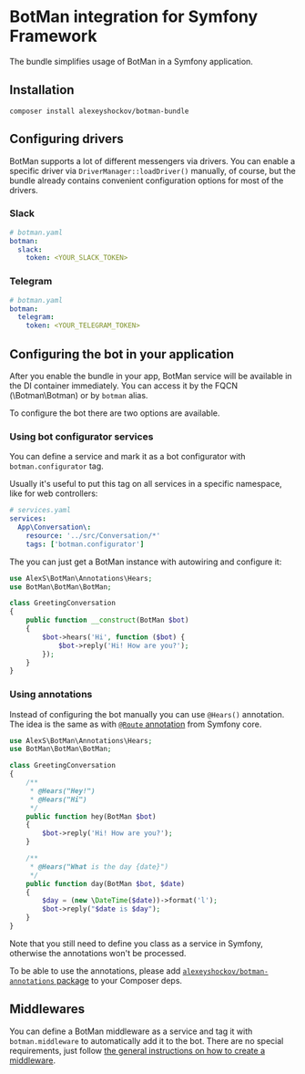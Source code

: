 # BotMan integration for Symfony Framework

The bundle simplifies usage of BotMan in a Symfony application.

## Installation

```
composer install alexeyshockov/botman-bundle
```

## Configuring drivers

BotMan supports a lot of different messengers via drivers. You can enable a specific driver via 
`DriverManager::loadDriver()` manually, of course, but the bundle already contains convenient configuration options for 
most of the drivers.

### Slack
```yaml
# botman.yaml
botman:
  slack:
    token: <YOUR_SLACK_TOKEN>
```

### Telegram
```yaml
# botman.yaml
botman:
  telegram:
    token: <YOUR_TELEGRAM_TOKEN>
```

## Configuring the bot in your application

After you enable the bundle in your app, BotMan service will be available in the DI container immediately. You can 
access it by the FQCN (\Botman\Botman) or by `botman` alias.  

To configure the bot there are two options are available.

### Using bot configurator services

You can define a service and mark it as a bot configurator with `botman.configurator` tag.

Usually it's useful to put this tag on all services in a specific namespace, like for web controllers:

```yaml
# services.yaml
services:
  App\Conversation\:
    resource: '../src/Conversation/*'
    tags: ['botman.configurator']
``` 

The you can just get a BotMan instance with autowiring and configure it:

```php
use AlexS\BotMan\Annotations\Hears;
use BotMan\BotMan\BotMan;

class GreetingConversation
{
    public function __construct(BotMan $bot)
    {
        $bot->hears('Hi', function ($bot) {
            $bot->reply('Hi! How are you?');
        });
    }
}
```

### Using annotations

Instead of configuring the bot manually you can use `@Hears()` annotation. The idea is the same as with 
[`@Route` annotation](https://symfony.com/doc/current/routing.html) from Symfony core. 

```php
use AlexS\BotMan\Annotations\Hears;
use BotMan\BotMan\BotMan;

class GreetingConversation
{
    /**
     * @Hears("Hey!")
     * @Hears("Hi")
     */
    public function hey(BotMan $bot)
    {
        $bot->reply('Hi! How are you?');
    }

    /**
     * @Hears("What is the day {date}")
     */
    public function day(BotMan $bot, $date)
    {
        $day = (new \DateTime($date))->format('l');
        $bot->reply("$date is $day");
    }
}
```

Note that you still need to define you class as a service in Symfony, otherwise the annotations won't be processed.

To be able to use the annotations, please add [`alexeyshockov/botman-annotations` package](https://packagist.org/packages/alexeyshockov/botman-annotations) 
to your Composer deps.

## Middlewares

You can define a BotMan middleware as a service and tag it with `botman.middleware` to automatically add it to the bot.
There are no special requirements, just follow [the general instructions on how to create a middleware](https://botman.io/2.0/middleware).
